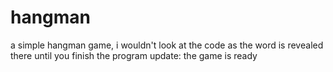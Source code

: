 # hangman
a simple hangman game, i wouldn't look at the code as the word is revealed there until you finish the program
update: the game is ready
